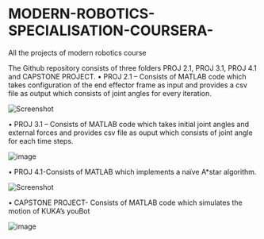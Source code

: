 # MODERN-ROBOTICS-SPECIALISATION-COURSERA-
All the projects of modern robotics course

The Github repository consists of three folders PROJ 2.1, PROJ 3.1, PROJ 4.1 and CAPSTONE PROJECT.
•	PROJ 2.1 – Consists of MATLAB code which takes configuration of the end effector frame as input and provides a csv file as output which consists of joint angles for every iteration.

![Screenshot](https://user-images.githubusercontent.com/63865577/147379184-71dc4e5e-6580-4757-9a31-3edf508e674d.jpg)

•	PROJ 3.1 – Consists of MATLAB code which takes initial joint angles and external forces and provides csv file as ouput which consists of joint angle for each time steps.

![image](https://user-images.githubusercontent.com/63865577/147379214-04f97f24-0123-4ab2-be2b-7800fcb40a99.png)

•	PROJ 4.1-Consists of MATLAB which implements a naïve A*star algorithm.


![Screenshot](https://user-images.githubusercontent.com/63865577/147379228-ec6745f0-7c8f-41c0-bb4c-16c488ed60fb.jpg)


•	CAPSTONE PROJECT- Consists of MATLAB code which simulates the motion of KUKA’s youBot

![image](https://user-images.githubusercontent.com/63865577/147379245-62fe9d0d-1fe0-470f-b424-33bd3094664e.png)
